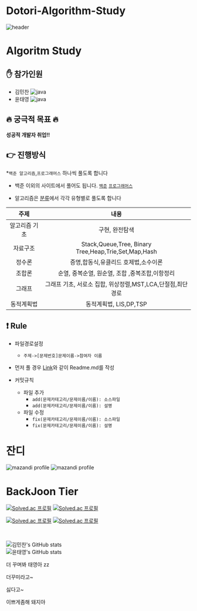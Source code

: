 # Dotori-Algorithm-Study

![header](https://capsule-render.vercel.app/api?type=waving&color=auto&height=300&section=header&text=Dotori%20Algorithm&fontSize=90)
 
# Algoritm Study 
       
           
## :raised_hand: 참가인원  
* 김민찬  ![java](https://img.shields.io./badge/java-007396.svg?style=for-the-badfe&logo=java&logoColor=white)
* 윤태영  ![java](https://img.shields.io./badge/java-007396.svg?style=for-the-badfe&logo=java&logoColor=white)
 
## :fire: 궁극적 목표 :fire:
 
**성공적 개발자 취업!!**

## :point_right: 진행방식 

*`백준 알고리즘`,`프로그래머스` 하나씩 풀도록 합니다

* 백준 이외의 사이트에서 풀어도 됩니다.
        [`백준`](https://www.acmicpc.net/)
        [`프로그래머스`](https://programmers.co.kr/?utm_source=google&utm_medium=cpc&utm_campaign=brand_prgms_pc&gclid=CjwKCAjw_b6WBhAQEiwAp4HyICFsvajaE1xCWVrBBqKVblpj4NsVUuVLihtHSh3cQL4zwGvhaqX3ohoCvCQQAvD_BwE)
    
* 알고리즘은 [분류](https://www.acmicpc.net/problem/tags)에서 각각 유형별로 풀도록 합니다 
        
            
 |주제|내용|
 |:---:|:---:|
 |알고리즘 기초 | 구현, 완전탐색|
 |자료구조| Stack,Queue,Tree, Binary Tree,Heap,Trie,Set,Map,Hash|
 |정수론| 증명,합동식,유클리드 호제법,소수이론|
 |조합론| 순열, 중복순열, 원순열, 조합 ,중복조합,이항정리| 
 |그래프| 그래프 기초, 서로소 집합, 위상정렬,MST,LCA,단절점,최단경로|
 |동적계획법| 동적계획법, LIS,DP,TSP|
  
## :exclamation:  Rule 
 
- 파일경로설정
   - `주제->[문제번호]문제이름->참여자 이름`  
    
         
- 먼저 풀 경우 [Link](https://github.com/brsss123/Dotori-Algorithm-Study/tree/main/%EA%B5%AC%ED%98%84/%5B1026%5D%20%EB%B3%B4%EB%AC%BC)와 같이 Readme.md를 작성

  

- 커밋규칙

   - 파일 추가
      - `add(문제카테고리/문제이름/이름): 소스파일`
      - `add(문제카테고리/문제이름/이름): 설명`
   - 파일 수정
      - `fix(문제카테고리/문제이름/이름): 소스파일`
      - `fix(문제카테고리/문제이름/이름): 설명`


# 잔디
<!-- BackJoon Tier -->
![mazandi profile](http://mazandi.herokuapp.com/api?handle=dbsxodud01&theme=warm)
![mazandi profile](http://mazandi.herokuapp.com/api?handle=min077&theme=warm)



# BackJoon Tier
<!-- BOX -->
[![Solved.ac 프로필](http://mazassumnida.wtf/api/v2/generate_badge?boj=dbsxodud01)](https://solved.ac/dbsxodud01)
[![Solved.ac 프로필](http://mazassumnida.wtf/api/v2/generate_badge?boj=min077)](https://solved.ac/min077)


<!-- MINI -->
[![Solved.ac 프로필](http://mazassumnida.wtf/api/mini/generate_badge?boj=dbsxodud01)](https://solved.ac/dbsxodud01)
[![Solved.ac 프로필](http://mazassumnida.wtf/api/mini/generate_badge?boj=min077)](https://solved.ac/min077)

<br>

![김민찬's GitHub stats](https://github-readme-stats.vercel.app/api?username=nsmchan&show_icons=true&theme=dark)   
![윤태영's GitHub stats](https://github-readme-stats.vercel.app/api?username=brsss123&show_icons=true&theme=dark)   

더 꾸며봐 태영아 zz
 
더꾸미라고~
 
싫다고~

이쁘게좀해 돼지야 
